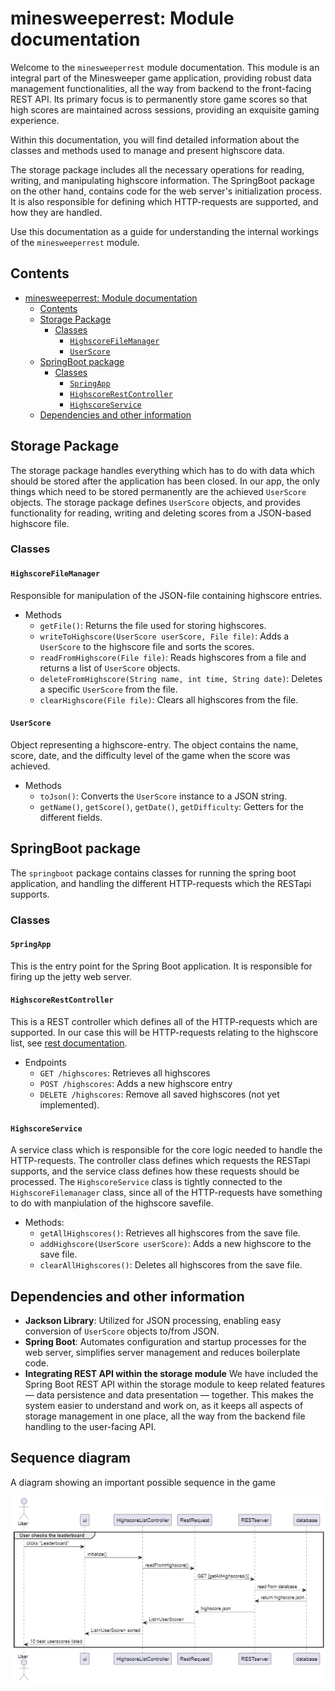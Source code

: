 # minesweeperrest: Module documentation

Welcome to the `minesweeperrest` module documentation. This module is an integral part of the Minesweeper game application, providing robust data management functionalities, all the way from backend to the front-facing REST API. Its primary focus is to permanently store game scores so that high scores are maintained across sessions, providing an exquisite gaming experience.

Within this documentation, you will find detailed information about the classes and methods used to manage and present highscore data. 

The storage package includes all the necessary operations for reading, writing, and manipulating highscore information. The SpringBoot package on the other hand, contains code for the web server's initialization process. It is also responsible for defining which HTTP-requests are supported, and how they are handled.

Use this documentation as a guide for understanding the internal workings of the `minesweeperrest` module.

## Contents

- [minesweeperrest: Module documentation](#minesweeperrest-module-documentation)
  - [Contents](#contents)
  - [Storage Package](#storage-package)
    - [Classes](#classes)
      - [`HighscoreFileManager`](#highscorefilemanager)
      - [`UserScore`](#userscore)
  - [SpringBoot package](#springboot-package)
    - [Classes](#classes-1)
      - [`SpringApp`](#springapp)
      - [`HighscoreRestController`](#highscorerestcontroller)
      - [`HighscoreService`](#highscoreservice)
  - [Dependencies and other information](#dependencies-and-other-information)

## Storage Package

The storage package handles everything which has to do with data which should be stored after the application has been closed. In our app, the only things which need to be stored permanently are the achieved `UserScore` objects.
The storage package defines `UserScore` objects, and provides functionality for reading, writing and deleting scores from a JSON-based highscore file.

### Classes

#### `HighscoreFileManager`

Responsible for manipulation of the JSON-file containing highscore entries.

- Methods
  - `getFile()`: Returns the file used for storing highscores.
  - `writeToHighscore(UserScore userScore, File file)`: Adds a `UserScore` to the highscore file and sorts the scores.
  - `readFromHighscore(File file)`: Reads highscores from a file and returns a list of `UserScore` objects.
  - `deleteFromHighscore(String name, int time, String date)`: Deletes a specific `UserScore` from the file.
  - `clearHighscore(File file)`: Clears all highscores from the file.

#### `UserScore`

Object representing a highscore-entry. The object contains the name, score, date, and the difficulty level of the game when the score was achieved.

- Methods
  - `toJson()`: Converts the `UserScore` instance to a JSON string.
  - `getName()`, `getScore()`, `getDate()`, `getDifficulty`: Getters for the different fields.

## SpringBoot package

The `springboot` package contains classes for running the spring boot application, and handling the different HTTP-requests which the RESTapi supports.

### Classes

#### `SpringApp`

This is the entry point for the Spring Boot application. It is responsible for firing up the jetty web server.

#### `HighscoreRestController`

This is a REST controller which defines all of the HTTP-requests which are supported. In our case this will be HTTP-requests relating to the highscore list, see [rest documentation](./src/main/java/springboot/REST_DOCUMENTATION.md).

- Endpoints
  - `GET /highscores`: Retrieves all highscores
  - `POST /highscores`: Adds a new highscore entry
  - `DELETE /highscores`: Remove all saved highscores (not yet implemented).

#### `HighscoreService`

A service class which is responsible for the core logic needed to handle the HTTP-requests. The controller class defines which requests the RESTapi supports, and the service class defines how these requests should be processed. The `HighscoreService` class is tightly connected to the `HighscoreFilemanager` class, since all of the HTTP-requests have something to do with manpiulation of the highscore savefile.

- Methods:
  - `getAllHighscores()`: Retrieves all highscores from the save file.
  - `addHighscore(UserScore userScore)`: Adds a new highscore to the save file.
  - `clearAllHighscores()`: Deletes all highscores from the save file.

## Dependencies and other information

- **Jackson Library**: Utilized for JSON processing, enabling easy conversion of `UserScore` objects to/from JSON.
- **Spring Boot**: Automates configuration and startup processes for the web server, simplifies server management and reduces boilerplate code.
- **Integrating REST API within the storage module** We have included the Spring Boot REST API within the storage module to keep related features — data persistence and data presentation — together. This makes the system easier to understand and work on, as it keeps all aspects of storage management in one place, all the way from the backend file handling to the user-facing API.

## Sequence diagram

A diagram showing an important possible sequence in the game

![sequenceDiagram](../../pictures/sequenceDiagram.png)


